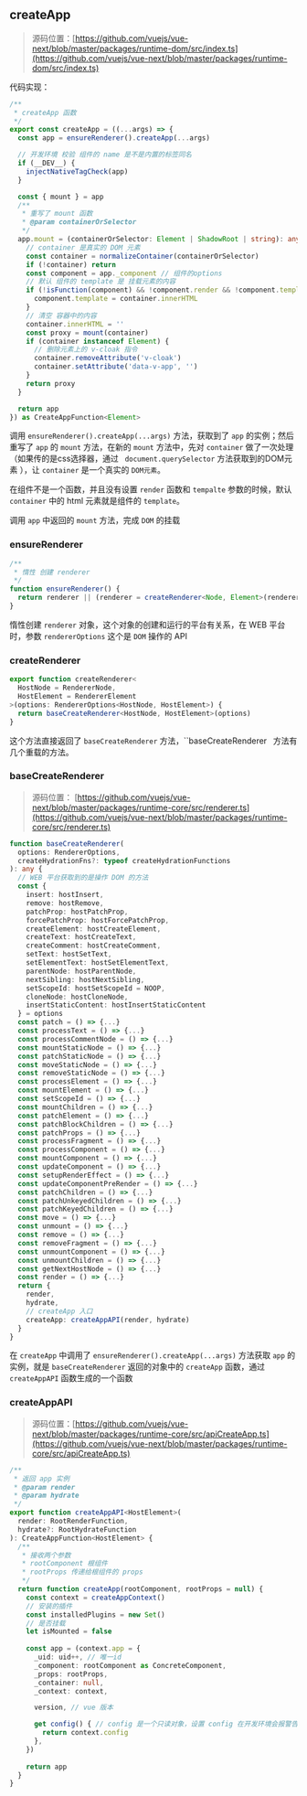 ## createApp

> 源码位置：[https://github.com/vuejs/vue-next/blob/master/packages/runtime-dom/src/index.ts](https://github.com/vuejs/vue-next/blob/master/packages/runtime-dom/src/index.ts)

代码实现：

```typescript
/**
 * createApp 函数
 */
export const createApp = ((...args) => {
  const app = ensureRenderer().createApp(...args)

  // 开发环境 校验 组件的 name 是不是内置的标签同名
  if (__DEV__) {
    injectNativeTagCheck(app)
  }

  const { mount } = app
  /**
   * 重写了 mount 函数
   * @param containerOrSelector 
   */
  app.mount = (containerOrSelector: Element | ShadowRoot | string): any => {
    // container 是真实的 DOM 元素
    const container = normalizeContainer(containerOrSelector)
    if (!container) return
    const component = app._component // 组件的options
    // 默认 组件的 template 是 挂载元素的内容
    if (!isFunction(component) && !component.render && !component.template) {
      component.template = container.innerHTML
    }
    // 清空 容器中的内容
    container.innerHTML = ''
    const proxy = mount(container)
    if (container instanceof Element) {
      // 删除元素上的 v-cloak 指令
      container.removeAttribute('v-cloak')
      container.setAttribute('data-v-app', '')
    }
    return proxy
  }

  return app
}) as CreateAppFunction<Element>
```

调用 `ensureRenderer().createApp(...args)` 方法，获取到了 `app` 的实例；然后重写了 `app` 的 `mount` 方法，在新的 `mount` 方法中，先对 `container` 做了一次处理（如果传的是css选择器，通过 ` document.querySelector` 方法获取到的DOM元素 ），让 `container` 是一个真实的 `DOM元素`。

在组件不是一个函数，并且没有设置 `render` 函数和 `tempalte` 参数的时候，默认 `container` 中的 html 元素就是组件的 `template`。

调用 `app` 中返回的 `mount` 方法，完成 `DOM` 的挂载

### ensureRenderer

```typescript
/**
 * 惰性 创建 renderer
 */
function ensureRenderer() {
  return renderer || (renderer = createRenderer<Node, Element>(rendererOptions))
}
```

惰性创建 `renderer` 对象，这个对象的创建和运行的平台有关系，在 WEB 平台时，参数 `rendererOptions` 这个是 `DOM` 操作的 API

### createRenderer

```typescript
export function createRenderer<
  HostNode = RendererNode,
  HostElement = RendererElement
>(options: RendererOptions<HostNode, HostElement>) {
  return baseCreateRenderer<HostNode, HostElement>(options)
}
```

这个方法直接返回了 `baseCreateRenderer` 方法，``baseCreateRenderer` ` 方法有几个重载的方法。

### baseCreateRenderer

> 源码位置： [https://github.com/vuejs/vue-next/blob/master/packages/runtime-core/src/renderer.ts](https://github.com/vuejs/vue-next/blob/master/packages/runtime-core/src/renderer.ts)

```typescript
function baseCreateRenderer(
  options: RendererOptions,
  createHydrationFns?: typeof createHydrationFunctions
): any {
  // WEB 平台获取到的是操作 DOM 的方法
  const {
    insert: hostInsert,
    remove: hostRemove,
    patchProp: hostPatchProp,
    forcePatchProp: hostForcePatchProp,
    createElement: hostCreateElement,
    createText: hostCreateText,
    createComment: hostCreateComment,
    setText: hostSetText,
    setElementText: hostSetElementText,
    parentNode: hostParentNode,
    nextSibling: hostNextSibling,
    setScopeId: hostSetScopeId = NOOP,
    cloneNode: hostCloneNode,
    insertStaticContent: hostInsertStaticContent
  } = options
  const patch = () => {...}
  const processText = () => {...}
  const processCommentNode = () => {...}
  const mountStaticNode = () => {...}
  const patchStaticNode = () => {...}
  const moveStaticNode = () => {...}
  const removeStaticNode = () => {...}
  const processElement = () => {...}
  const mountElement = () => {...}
  const setScopeId = () => {...}
  const mountChildren = () => {...}
  const patchElement = () => {...}
  const patchBlockChildren = () => {...}
  const patchProps = () => {...}
  const processFragment = () => {...}
  const processComponent = () => {...}
  const mountComponent = () => {...}
  const updateComponent = () => {...}
  const setupRenderEffect = () => {...}
  const updateComponentPreRender = () => {...}
  const patchChildren = () => {...}
  const patchUnkeyedChildren = () => {...}
  const patchKeyedChildren = () => {...}
  const move = () => {...}
  const unmount = () => {...}
  const remove = () => {...}
  const removeFragment = () => {...}
  const unmountComponent = () => {...}
  const unmountChildren = () => {...}
  const getNextHostNode = () => {...}
  const render = () => {...}
  return {
    render,
    hydrate,
    // createApp 入口
    createApp: createAppAPI(render, hydrate)
  }
}
```

在 `createApp` 中调用了 `ensureRenderer().createApp(...args)` 方法获取 `app` 的实例，就是 `baseCreateRenderer` 返回的对象中的 `createApp` 函数，通过 `createAppAPI` 函数生成的一个函数

### createAppAPI

> 源码位置：[https://github.com/vuejs/vue-next/blob/master/packages/runtime-core/src/apiCreateApp.ts](https://github.com/vuejs/vue-next/blob/master/packages/runtime-core/src/apiCreateApp.ts)

```typescript
/**
 * 返回 app 实例
 * @param render 
 * @param hydrate 
 */
export function createAppAPI<HostElement>(
  render: RootRenderFunction,
  hydrate?: RootHydrateFunction
): CreateAppFunction<HostElement> {
  /**
   * 接收两个参数
   * rootComponent 根组件
   * rootProps 传递给根组件的 props 
   */
  return function createApp(rootComponent, rootProps = null) {
    const context = createAppContext()
    // 安装的插件
    const installedPlugins = new Set()
    // 是否挂载
    let isMounted = false
    
    const app = (context.app = {
      _uid: uid++, // 唯一id
      _component: rootComponent as ConcreteComponent,
      _props: rootProps,
      _container: null,
      _context: context,

      version, // vue 版本

      get config() { // config 是一个只读对象，设置 config 在开发环境会报警告
        return context.config
      }, 
    })
    
    return app
  }
}
```

















